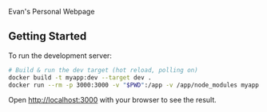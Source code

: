 Evan's Personal Webpage

## Getting Started

To run the development server:

```bash
# Build & run the dev target (hot reload, polling on)
docker build -t myapp:dev --target dev .
docker run --rm -p 3000:3000 -v "$PWD":/app -v /app/node_modules myapp:dev
```

Open [http://localhost:3000](http://localhost:3000) with your browser to see the result.

